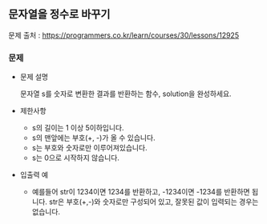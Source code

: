 ## 문자열을 정수로 바꾸기

문제 출처 : https://programmers.co.kr/learn/courses/30/lessons/12925

### 문제

- 문제 설명

  문자열 s를 숫자로 변환한 결과를 반환하는 함수, solution을 완성하세요.

- 제한사항

  - s의 길이는 1 이상 5이하입니다.
  - s의 맨앞에는 부호(+, -)가 올 수 있습니다.
  - s는 부호와 숫자로만 이루어져있습니다.
  - s는 0으로 시작하지 않습니다.
  
- 입출력 예

  - 예를들어 str이 1234이면 1234를 반환하고, -1234이면 -1234를 반환하면 됩니다.
    str은 부호(+,-)와 숫자로만 구성되어 있고, 잘못된 값이 입력되는 경우는 없습니다.
